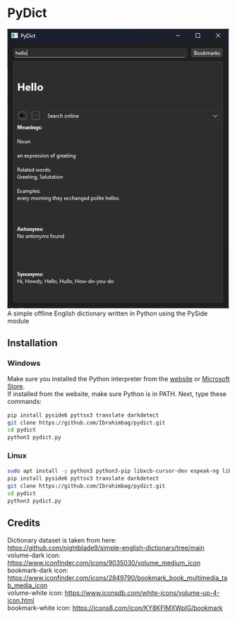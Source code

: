 # PyDict

![demo](demo.png) \
A simple offline English dictionary written in Python using the PySide module

## Installation

### Windows

Make sure you installed the Python interpreter from the [website](https://www.python.org/) or [Microsoft Store](https://apps.microsoft.com/search?query=python&hl=en-US&gl=US). \
If installed from the website, make sure Python is in PATH.
Next, type these commands:

```sh
pip install pyside6 pyttsx3 translate darkdetect
git clone https://github.com/Ibrahimbag/pydict.git
cd pydict
python3 pydict.py 
```

### Linux

```sh
sudo apt install -y python3 python3-pip libxcb-cursor-dev espeak-ng libespeak1 alsa-utils git
pip install pyside6 pyttsx3 translate darkdetect
git clone https://github.com/Ibrahimbag/pydict.git
cd pydict
python3 pydict.py
```

## Credits

Dictionary dataset is taken from here: <https://github.com/nightblade9/simple-english-dictionary/tree/main> \
volume-dark icon: <https://www.iconfinder.com/icons/9035030/volume_medium_icon> \
bookmark-dark icon: <https://www.iconfinder.com/icons/2849790/bookmark_book_multimedia_tab_media_icon> \
volume-white icon: <https://www.iconsdb.com/white-icons/volume-up-4-icon.html> \
bookmark-white icon: <https://icons8.com/icon/KY8KFlMXWpIG/bookmark>
